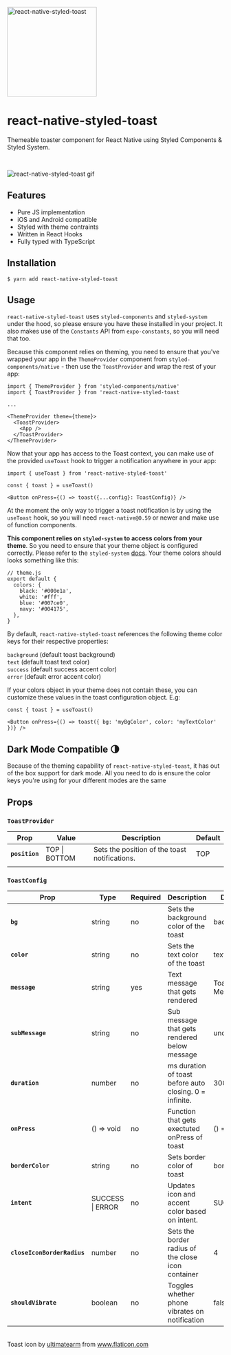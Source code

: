 <p>
  <img alt="react-native-styled-toast" src="https://i.imgur.com/w42dDGJ.png" width="208">
</p>

# react-native-styled-toast

<p>
  Themeable toaster component for React Native using Styled Components & Styled System.
</p>
<br />

<p>
  <img alt="react-native-styled-toast gif" src="https://i.imgur.com/kSvIo6M.gif">
</p>

## Features

- Pure JS implementation
- iOS and Android compatible
- Styled with theme contraints
- Written in React Hooks
- Fully typed with TypeScript

## Installation

`$ yarn add react-native-styled-toast`

## Usage

`react-native-styled-toast` uses `styled-components` and `styled-system` under the hood, so please ensure you have these installed in your project. It also makes use of the `Constants` API from `expo-constants`, so you will need that too.

Because this component relies on theming, you need to ensure that you've wrapped your app in the `ThemeProvider` component from `styled-components/native` - then use the `ToastProvider` and wrap the rest of your app:

```
import { ThemeProvider } from 'styled-components/native'
import { ToastProvider } from 'react-native-styled-toast

...

<ThemeProvider theme={theme}>
  <ToastProvider>
    <App />
  </ToastProvider>
</ThemeProvider>
```

Now that your app has access to the Toast context, you can make use of the provided `useToast` hook to trigger a notification anywhere in your app:

```
import { useToast } from 'react-native-styled-toast'

const { toast } = useToast()

<Button onPress={() => toast({...config}: ToastConfig)} />
```

At the moment the only way to trigger a toast notification is by using the `useToast` hook, so you will need `react-native@0.59` or newer and make use of function components.

**This component relies on `styled-system` to access colors from your theme**. So you need to ensure that your theme object is configured correctly. Please refer to the `styled-system` [docs](https://styled-system.com/getting-started#getting-started). Your theme colors should looks something like this:

```
// theme.js
export default {
  colors: {
    black: '#000e1a',
    white: '#fff',
    blue: '#007ce0',
    navy: '#004175',
  },
}
```

By default, `react-native-styled-toast` references the following theme color keys for their respective properties:

`background` (default toast background) \
`text` (default toast text color) \
`success` (default success accent color) \
`error` (default error accent color)

If your colors object in your theme does not contain these, you can customize these values in the toast configuration object. E.g:

```
const { toast } = useToast()

<Button onPress={() => toast({ bg: 'myBgColor', color: 'myTextColor' })} />
```

## Dark Mode Compatible 🌗

Because of the theming capability of `react-native-styled-toast`, it has out of the box support for dark mode. All you need to do is ensure the color keys you're using for your different modes are the same

## Props

### `ToastProvider`

| Prop           | Value         | Description                                   | Default |
| -------------- | ------------- | --------------------------------------------- | ------- |
| **`position`** | TOP \| BOTTOM | Sets the position of the toast notifications. | TOP     |
|                |               |                                               |         |

### `ToastConfig`

| Prop                        | Type             | Required | Description                                             | Default        |
| --------------------------- | ---------------- | -------- | ------------------------------------------------------- | -------------- |
| **`bg`**                    | string           | no       | Sets the background color of the toast                  | background     |
| **`color`**                 | string           | no       | Sets the text color of the toast                        | text           |
| **`message`**               | string           | yes      | Text message that gets rendered                         | Toast Message! |
| **`subMessage`**            | string           | no       | Sub message that gets rendered below message            | undefined      |
| **`duration`**              | number           | no       | ms duration of toast before auto closing. 0 = infinite. | 3000           |
| **`onPress`**               | () => void       | no       | Function that gets exectuted onPress of toast           | () => false    |
| **`borderColor`**           | string           | no       | Sets border color of toast                              | border         |
| **`intent`**                | SUCCESS \| ERROR | no       | Updates icon and accent color based on intent.          | SUCCESS        |
| **`closeIconBorderRadius`** | number           | no       | Sets the border radius of the close icon container      | 4              |
| **`shouldVibrate`**         | boolean          | no       | Toggles whether phone vibrates on notification          | false          |

<br />
<div>Toast icon by <a href="https://www.flaticon.com/authors/ultimatearm" title="ultimatearm">ultimatearm</a> from <a href="https://www.flaticon.com/"             title="Flaticon">www.flaticon.com</a></div>
